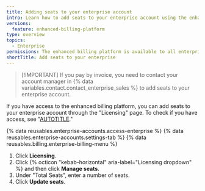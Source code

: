 ```yaml
---
title: Adding seats to your enterprise account
intro: Learn how to add seats to your enterprise account using the enhanced billing platform.
versions:
  feature: enhanced-billing-platform
type: overview
topics:
  - Enterprise
permissions: The enhanced billing platform is available to all enterprise accounts, and organizations owned by enterprise accounts, created after June 2, 2024. Enterprises that participated in the beta program also have access to the enhanced billing platform.
shortTitle: Add seats to your enterprise
---
```


>[!IMPORTANT] If you pay by invoice, you need to contact your account manager in {% data variables.contact.contact_enterprise_sales %} to add seats to your enterprise account.

If you have access to the enhanced billing platform, you can add seats to your enterprise account through the "Licensing" page. To check if you have access, see "[AUTOTITLE](/billing/using-the-enhanced-billing-platform-for-enterprises/about-the-enhanced-billing-platform-for-enterprises#how-do-i-know-if-i-can-access-the-enhanced-billing-platform)."

{% data reusables.enterprise-accounts.access-enterprise %}
{% data reusables.enterprise-accounts.settings-tab %}
{% data reusables.billing.enterprise-billing-menu %}
1. Click **Licensing**.
1. Click {% octicon "kebab-horizontal" aria-label="Licensing dropdown" %} and then click **Manage seats**.
1. Under "Total Seats", enter a number of seats.
1. Click **Update seats**.
